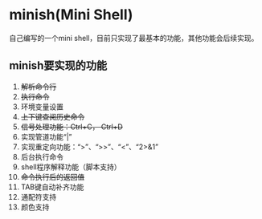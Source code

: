 # minish(Mini Shell)

自己编写的一个mini shell，目前只实现了最基本的功能，其他功能会后续实现。

## minish要实现的功能

1. ~~解析命令行~~
2. ~~执行命令~~
3. 环境变量设置
4. ~~上下键查阅历史命令~~
5. ~~信号处理功能：Ctrl+C， Ctrl+D~~
6. 实现管道功能“|”
7. 实现重定向功能：“>”、“>>”、“<”、“2>&1”
8. 后台执行命令
9. shell程序解释功能（脚本支持）
10. ~~命令执行后的返回值~~
11. TAB键自动补齐功能
12. 通配符支持
13. 颜色支持
